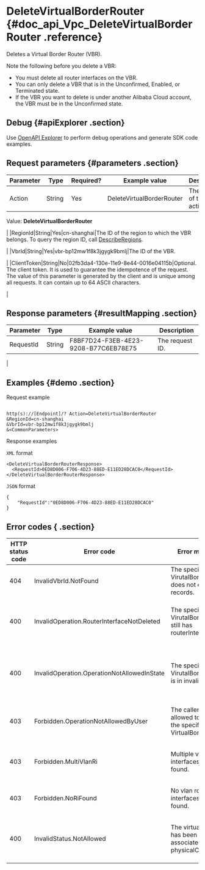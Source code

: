 # DeleteVirtualBorderRouter {#doc_api_Vpc_DeleteVirtualBorderRouter .reference}

Deletes a Virtual Border Router \(VBR\).

Note the following before you delete a VBR:

-   You must delete all router interfaces on the VBR.
-   You can only delete a VBR that is in the Unconfirmed, Enabled, or Terminated state.
-   If the VBR you want to delete is under another Alibaba Cloud account, the VBR must be in the Unconfirmed state.

## Debug {#apiExplorer .section}

Use [OpenAPI Explorer](https://api.aliyun.com/#product=Vpc&api=DeleteVirtualBorderRouter) to perform debug operations and generate SDK code examples.

## Request parameters {#parameters .section}

|Parameter|Type|Required?|Example value|Description|
|---------|----|---------|-------------|-----------|
|Action|String |Yes|DeleteVirtualBorderRouter|The name of this action.

 Value: **DeleteVirtualBorderRouter**

 |
|RegionId|String|Yes|cn-shanghai|The ID of the region to which the VBR belongs. To query the region ID, call [DescribeRegions](~~36063~~).

 |
|VbrId|String|Yes|vbr-bp12mw1f8k3jgygk9bmlj|The ID of the VBR.

 |
|ClientToken|String|No|02fb3da4-130e-11e9-8e44-0016e04115b|Optional. The client token. It is used to guarantee the idempotence of the request. The value of this parameter is generated by the client and is unique among all requests. It can contain up to 64 ASCII characters.

 |

## Response parameters {#resultMapping .section}

|Parameter|Type|Example value|Description|
|---------|----|-------------|-----------|
|RequestId|String|F8BF7D24-F3EB-4E23-9208-B77C6EB78E75|The request ID.

 |

## Examples {#demo .section}

Request example

``` {#request_demo}

http(s)://[Endpoint]/? Action=DeleteVirtualBorderRouter
&RegionId=cn-shanghai
&VbrId=vbr-bp12mw1f8k3jgygk9bmlj
&<CommonParameters>

```

Response examples

`XML` format

``` {#xml_return_success_demo}
<DeleteVirtualBorderRouterResponse>
  <RequestId>0ED8D006-F706-4D23-88ED-E11ED28DCAC0</RequestId>
</DeleteVirtualBorderRouterResponse>

```

`JSON` format

``` {#json_return_success_demo}
{
	"RequestId":"0ED8D006-F706-4D23-88ED-E11ED28DCAC0"
}
```

## Error codes { .section}

|HTTP status code|Error code|Error message |Description|
|----------------|----------|--------------|-----------|
|404|InvalidVbrId.NotFound|The specified VirutalBorderRouter does not exist in our records.|The specified VBR does not exist.|
|400|InvalidOperation.RouterInterfaceNotDeleted|The specified VirutalBorderRouter still has routerInterface.|The specified VBR has associated router interfaces.|
|400|InvalidOperation.OperationNotAllowedInState|The specified VirutalBorderRouter is in invalid state.|The status of the specified VBR does not permit this operation.|
|403|Forbidden.OperationNotAllowedByUser|The caller is not allowed to delete the specified VirtualBorderRouter.|You are not allowed to delete the specified VBR.|
|403|Forbidden.MultiVlanRi|Multiple vlan router interfaces are found.|Multiple VLAN router interfaces exist.|
|403|Forbidden.NoRiFound|No vlan router interfaces are found.|No VLAN router interface is available.|
|400|InvalidStatus.NotAllowed|The virtual border has been associated by physicalConnection.|The VBR is already associated with a physical connection.|

